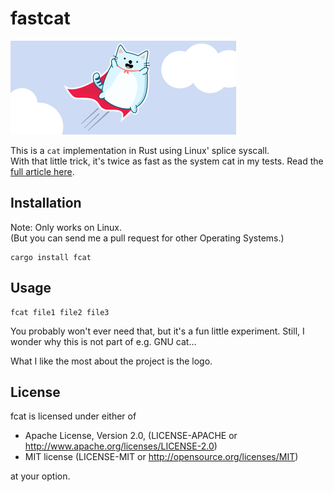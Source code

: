 # fastcat

![fastcat logo](/fastcat.svg)

This is a `cat` implementation in Rust using Linux' splice syscall.  
With that little trick, it's twice as fast as the system cat in my tests.
Read the [full article here](https://matthias-endler.de/2018/fastcat).

## Installation

Note: Only works on Linux.  
(But you can send me a pull request for other Operating Systems.)

```
cargo install fcat
```

## Usage

```
fcat file1 file2 file3
```


You probably won't ever need that, but it's a fun little experiment.
Still, I wonder why this is not part of e.g. GNU cat...

What I like the most about the project is the logo.

## License

fcat is licensed under either of

* Apache License, Version 2.0, (LICENSE-APACHE or
  http://www.apache.org/licenses/LICENSE-2.0)
* MIT license (LICENSE-MIT or http://opensource.org/licenses/MIT)

at your option.
